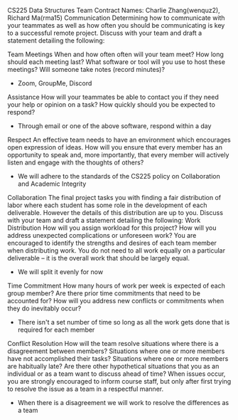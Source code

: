 CS225 Data Structures
Team Contract 
Names: Charlie Zhang(wenquz2), Richard Ma(rma15)
Communication
Determining how to communicate with your teammates as well as how often you should be communicating is key to a successful remote project. Discuss with your team and draft a statement detailing the following:

Team Meetings When and how often often will your team meet? How long should each meeting last? What software or tool will you use to host these meetings? Will someone take notes (record minutes)?
- Zoom, GroupMe, Discord

Assistance How will your teammates be able to contact you if they need your help or opinion on a task? How quickly should you be expected to respond?
- Through email or one of the above software, respond within a day

Respect An effective team needs to have an environment which encourages open expression of ideas. How will you ensure that every member has an opportunity to speak and, more importantly, that every member will actively listen and engage with the thoughts of others?
- We will adhere to the standards of the CS225 policy on Collaboration and Academic Integrity

Collaboration
The final project tasks you with finding a fair distribution of labor where each student has some role in the development of each deliverable. However the details of this distribution are up to you. Discuss with your team and draft a statement detailing the following:
Work Distribution How will you assign workload for this project? How will you address unexpected complications or unforeseen work? You are encouraged to identify the strengths and desires of each team member when distributing work. You do not need to all work equally on a particular deliverable – it is the overall work that should be largely equal.
- We will split it evenly for now

Time Commitment How many hours of work per week is expected of each group member? Are there prior time commitments that need to be accounted for? How will you address new conflicts or commitments when they do inevitably occur?
- There isn't a set number of time so long as all the work gets done that is required for each member

Conflict Resolution How will the team resolve situations where there is a disagreement between members? Situations where one or more members have not accomplished their tasks? Situations where one or more members are habitually late? Are there other hypothetical situations that you as an individual or as a team want to discuss ahead of time? When issues occur, you are strongly encouraged to inform course staff, but only after first trying to resolve the issue as a team in a respectful manner.

- When there is a disagreement we will work to resolve the differences as a team

